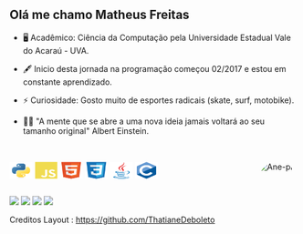 ## Olá me chamo Matheus Freitas 
- 🖥 Acadêmico: Ciência da Computação pela Universidade Estadual Vale do Acaraú - UVA.
- 🖋 Inicio desta jornada na programação começou 02/2017 e estou em constante aprendizado.
- ⚡ Curiosidade: Gosto muito de esportes radicais (skate, surf, motobike).
- 👨‍⚕️ "A mente que se abre a uma nova ideia jamais voltará ao seu tamanho original" Albert Einstein.

  ##
  
<div style="display: inline_block"><br>
  <img align="center" alt="Ane-Python" height="30" width="40" src="https://raw.githubusercontent.com/devicons/devicon/master/icons/python/python-original.svg">
  <img align="center" alt="Ane-Js" height="30" width="40" src="https://raw.githubusercontent.com/devicons/devicon/master/icons/javascript/javascript-plain.svg">
  <img align="center" alt="Ane-HTML" height="30" width="40" src="https://raw.githubusercontent.com/devicons/devicon/master/icons/html5/html5-original.svg">
  <img align="center" alt="Ane-CSS" height="30" width="40" src="https://raw.githubusercontent.com/devicons/devicon/master/icons/css3/css3-original.svg">
  <img align="center" alt="Ane-Java" height="30" width="40" src="https://raw.githubusercontent.com/devicons/devicon/master/icons/java/java-original.svg">
  <img align="center" alt="Ane-C" height="30" width="40" src="https://raw.githubusercontent.com/devicons/devicon/master/icons/c/c-original.svg">
  <img align="right" alt="Ane-pic" height="100" style="border-radius:45px;" src="https://c.tenor.com/CgGUXc-LDc4AAAAM/hacker-pc.gif">
  
</div>
  
  ##
 
<div> 
   
  <a href="https://www.instagram.com/matt.f.x" target="_blank"><img src="https://img.shields.io/badge/-Instagram-%23E4405F?style=for-the-badge&logo=instagram&logoColor=white" target="_blank"></a>
  <a href = "mailto:mattheuss95@gmail.com"><img src="https://img.shields.io/badge/-Gmail-%23333?style=for-the-badge&logo=gmail&logoColor=white" target="_blank"></a>
  <a href="linkedin.com/in/matheus-ximenes-690106149" target="_blank"><img src="https://img.shields.io/badge/-LinkedIn-%230077B5?style=for-the-badge&logo=linkedin&logoColor=white" target="_blank"></a> 
  <a href="https://github.com/matheusfximenes" target="_blank"><img src="https://img.shields.io/badge/-Portfolio-%23E4405F?style=for-the-badge&logo=portfolio&logoColor=white" target="_blank"></a>
 
  
</div>




Creditos Layout : https://github.com/ThatianeDeboleto
